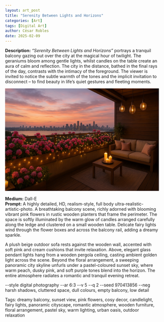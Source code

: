 ```yaml
---
layout: art_post
title: "Serenity Between Lights and Horizons"
categories: [Art]
tags: [Digital Art]
author: César Robles
date: 2025-02-09
---
```

**Description:** *“Serenity Between Lights and Horizons”* portrays a tranquil balcony gazing out over the city at the magical hour of twilight. The geraniums bloom among gentle lights, whilst candles on the table create an aura of calm and reflection. The city in the distance, bathed in the final rays of the day, contrasts with the intimacy of the foreground. The viewer is invited to notice the subtle warmth of the tones and the implicit invitation to disconnect – to find beauty in life’s quiet gestures and fleeting moments.

![Serenity Between Lights and Horizons](/imag/digital_art/serenity_between_lights_and_horizons.jpg)

**Medium:** Dall-E\
**Prompt:** A highly detailed, HD, realism-style, full body ultra-realistic-artistic-photo. A breathtaking balcony scene, richly adorned with blooming vibrant pink flowers in rustic wooden planters that frame the perimeter. The space is softly illuminated by the warm glow of candles arranged carefully along the ledge and clustered on a small wooden table. Delicate fairy lights wind through the flower boxes and across the balcony rail, adding a dreamy sparkle.

A plush beige outdoor sofa rests against the wooden wall, accented with soft pink and cream cushions that invite relaxation. Above, elegant glass pendant lights hang from a wooden pergola ceiling, casting ambient golden light across the scene. Beyond the floral arrangement, a sweeping panoramic city skyline unfurls under a pastel-coloured sunset sky, where warm peach, dusky pink, and soft purple tones blend into the horizon. The entire atmosphere radiates a romantic and tranquil evening retreat.

--style digital photography --ar 6:3 --v 5 --q 2 --seed 970413856 --neg harsh shadows, cluttered space, dull colours, empty balcony, low detail

Tags: dreamy balcony, sunset view, pink flowers, cosy decor, candlelight, fairy lights, panoramic cityscape, romantic atmosphere, wooden furniture, floral arrangement, pastel sky, warm lighting, urban oasis, outdoor relaxation
